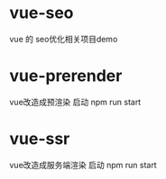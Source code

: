 # vue-seo
vue 的 seo优化相关项目demo

# vue-prerender
vue改造成预渲染
启动 npm run start

# vue-ssr
vue改造成服务端渲染
启动 npm run start
